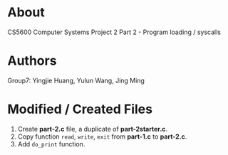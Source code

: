# About
CS5600 Computer Systems Project 2 Part 2 - Program loading / syscalls

# Authors
Group7: Yingjie Huang, Yulun Wang, Jing Ming

# Modified / Created Files
1. Create **part-2.c** file, a duplicate of **part-2starter.c**.
2. Copy function `read`, `write`, `exit` from **part-1.c** to **part-2.c**.
3. Add `do_print` function. 


